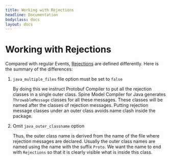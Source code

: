```yaml
---
title: Working with Rejections
headline: Documentation
bodyclass: docs
layout: docs
---
```

# Working with Rejections

Compared with regular Events, [Rejections](/docs/introduction/concepts#rejection) are defined
differently. Here is the summary of the differences:

1. `java_multiple_files` file option must be set to `false`

    By doing this we instruct Protobuf Compiler to put all the rejection classes in a single
    outer class. 
    Spine Model Compiler for Java generates `ThrowableMessage` classes for all these messages. 
    These classes will be named after the classes of rejection messages.
    Putting rejection message classes under an outer class avoids name clash inside the package.

2. Omit `java_outer_classname` option

    Thus, the outer class name is derived from the name of the file where rejection messages are
    declared. Usually the outer class names are named using the name with the suffix `Proto`. 
    We want the name to end with `Rejections` so that it is clearly visible what is inside
    this class.



